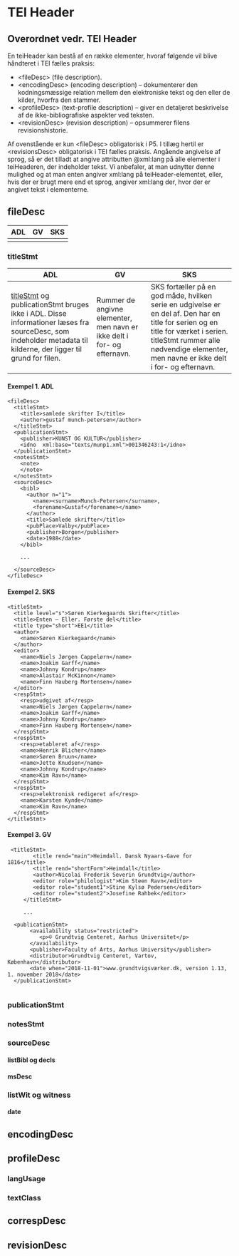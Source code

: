 # TEI Header

## Overordnet vedr. TEI Header
En teiHeader kan bestå af en række elementer, hvoraf følgende vil blive håndteret i TEI fælles praksis:  
*	\<fileDesc\> (file description).
*	\<encodingDesc\> (encoding description) – dokumenterer den kodningsmæssige relation mellem den elektroniske tekst og den eller de kilder, hvorfra den stammer.
*	\<profileDesc\> (text-profile description) – giver en detaljeret beskrivelse af de ikke-bibliografiske aspekter ved teksten. 
*	\<revisionDesc\> (revision description) – opsummerer filens revisionshistorie.

Af ovenstående er kun \<fileDesc\> obligatorisk i P5. I tillæg hertil er \<revisionsDesc\> obligatorisk i TEI fælles praksis. Angående angivelse af sprog, så er det tilladt at angive attributten @xml:lang på alle elementer i teiHeaderen, der indeholder tekst. Vi anbefaler, at man udnytter denne mulighed og at man enten angiver xml:lang på teiHeader-elementet, eller, hvis der er brugt mere end et sprog, angiver xml:lang der, hvor der er angivet tekst i elementerne. 


## fileDesc
| ADL | GV | SKS |
|-----|----|-----|
|     |    |     |

### titleStmt

| ADL | GV | SKS |
|-----|----|-----|
| [titleStmt](#exempel-1-adl) og publicationStmt bruges ikke i ADL. Disse informationer læses fra sourceDesc, som indeholder metadata til kilderne, der ligger til grund for filen.   | Rummer de angivne elementer, men navn er ikke delt i for- og efternavn.   | SKS fortæller på en god måde, hvilken serie en udgivelse er en del af. Den har en title for serien og en title for værket i serien. titleStmt rummer alle nødvendige elementer, men navne er ikke delt i for- og efternavn.    |



#### Exempel 1. ADL
```
<fileDesc>
  <titleStmt>
    <title>samlede skrifter I</title>
    <author>gustaf munch-petersen</author>
  </titleStmt>
  <publicationStmt>
    <publisher>KUNST OG KULTUR</publisher>
    <idno  xml:base="texts/munp1.xml">001346243:1</idno>
  </publicationStmt>
  <notesStmt>
    <note>
    </note>
  </notesStmt>
  <sourceDesc>
    <bibl>
      <author n="1">
        <name><surname>Munch-Petersen</surname>, 
        <forename>Gustaf</forename></name>
      </author>
      <title>Samlede skrifter</title>
      <pubPlace>Valby</pubPlace>
      <publisher>Borgen</publisher>
      <date>1988</date>
    </bibl>

    ...
    
  </sourceDesc>
</fileDesc>

```

#### Exempel 2. SKS
```
<titleStmt>
  <title level="s">Søren Kierkegaards Skrifter</title>
  <title>Enten – Eller. Første del</title>
  <title type="short">EE1</title>
  <author>
    <name>Søren Kierkegaard</name>
  </author>
  <editor>
    <name>Niels Jørgen Cappelørn</name>
    <name>Joakim Garff</name>
    <name>Johnny Kondrup</name>
    <name>Alastair McKinnon</name>
    <name>Finn Hauberg Mortensen</name>
  </editor>
  <respStmt>
    <resp>udgivet af</resp>
    <name>Niels Jørgen Cappelørn</name>
    <name>Joakim Garff</name>
    <name>Johnny Kondrup</name>
    <name>Finn Hauberg Mortensen</name>
  </respStmt>
  <respStmt>
    <resp>etableret af</resp>
    <name>Henrik Blicher</name>
    <name>Søren Bruun</name>
    <name>Jette Knudsen</name>
    <name>Johnny Kondrup</name>
    <name>Kim Ravn</name>
  </respStmt>
  <respStmt>
    <resp>elektronisk redigeret af</resp>
    <name>Karsten Kynde</name>
    <name>Kim Ravn</name>
  </respStmt>
</titleStmt>
```

#### Exempel 3. GV
```
 <titleStmt>
        <title rend="main">Heimdall. Dansk Nyaars-Gave for 1816</title>
        <title rend="shortForm">Heimdall</title>
        <author>Nicolai Frederik Severin Grundtvig</author>
        <editor role="philologist">Kim Steen Ravn</editor>
        <editor role="student1">Stine Kylsø Pedersen</editor>
        <editor role="student2">Josefine Rahbek</editor>
     </titleStmt>
	 
	 ...
	 
  <publicationStmt>
       <availability status="restricted">
          <p>© Grundtvig Centeret, Aarhus Universitet</p>
       </availability>
       <publisher>Faculty of Arts, Aarhus University</publisher>
       <distributor>Grundtvig Centeret, Vartov, København</distributor>
       <date when="2018-11-01">www.grundtvigsværker.dk, version 1.13, 1. november 2018</date>
  </publicationStmt>
	 
```

### publicationStmt

### notesStmt

### sourceDesc

#### listBibl og decls

#### msDesc

### listWit og witness

#### date

## encodingDesc

## profileDesc

### langUsage

### textClass

## correspDesc

## revisionDesc



